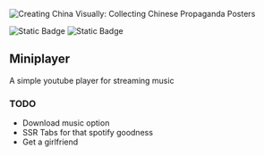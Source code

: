 
![Creating China Visually: Collecting Chinese Propaganda Posters](https://hir.harvard.edu/content/images/2019/09/pc-1976-l-001.jpg)

![Static Badge](https://img.shields.io/badge/powered_by-people's_republic_of_china-red)
![Static Badge](https://img.shields.io/badge/your_mom_gay-green)


## Miniplayer

A simple youtube player for streaming music

### TODO
- Download music option
- SSR Tabs for that spotify goodness
- Get a girlfriend
